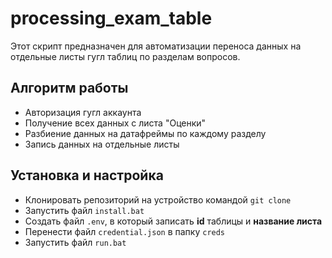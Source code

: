 # processing_exam_table
Этот скрипт предназначен для автоматизации переноса данных на отдельные листы гугл таблиц по разделам вопросов.

## Алгоритм работы
- Авторизация гугл аккаунта
- Получение всех данных с листа "Оценки"
- Разбиение данных на датафреймы по каждому разделу
- Запись данных на отдельные листы

## Установка и настройка
- Клонировать репозиторий на устройство командой `git clone`
- Запустить файл `install.bat`
- Создать файл `.env`, в который записать **id** таблицы и **название листа**
- Перенести файл `credential.json` в папку `creds`
- Запустить файл `run.bat`
